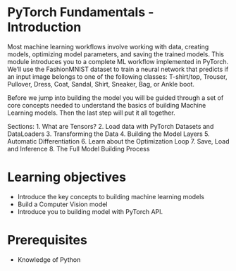 # PyTorch Fundamentals - Introduction

Most machine learning workflows involve working with data, creating models, optimizing model parameters, and saving the trained models. This module introduces you to a complete ML workflow implemented in PyTorch. We’ll use the FashionMNIST dataset to train a neural network that predicts if an input image belongs to one of the following classes: T-shirt/top, Trouser, Pullover, Dress, Coat, Sandal, Shirt, Sneaker, Bag, or Ankle boot.

Before we jump into building the model you will be guided through a set of core concepts needed to understand the basics of building Machine Learning models. Then the last step will put it all together.

Sections:
    1. What are Tensors?
    2. Load data with PyTorch Datasets and DataLoaders
    3. Transforming the Data
    4. Building the Model Layers
    5. Automatic Differentiation
    6. Learn about the Optimization Loop
    7. Save, Load and Inference
    8. The Full Model Building Process

# Learning objectives

- Introduce the key concepts to building machine learning models
- Build a Computer Vision model
- Introduce you to building model with PyTorch API.

# Prerequisites

- Knowledge of Python